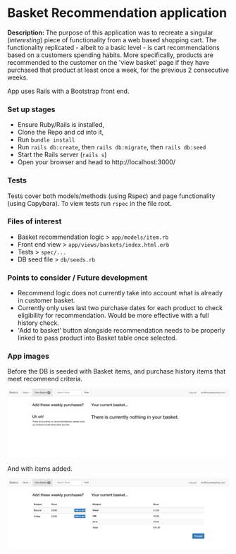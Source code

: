 # Basket Recommendation application

<b>Description: </b>The purpose of this application was to recreate a singular (<em>interesting</em>) piece of functionality from a web based shopping cart. The functionality replicated - albeit to a basic level - is cart recommendations based on a customers spending habits. More specifically, products are recommended to the customer on the 'view basket' page if they have purchased that product at least once a week, for the previous 2 consecutive weeks.

App uses Rails with a Bootstrap front end.

### Set up stages
- Ensure Ruby/Rails is installed,
- Clone the Repo and cd into it,
- Run `bundle install`
- Run `rails db:create`, then `rails db:migrate`, then `rails db:seed`
- Start the Rails server (`rails s`)
- Open your browser and head to http://localhost:3000/

### Tests
Tests cover both models/methods (using Rspec) and page functionality (using Capybara). To view tests run `rspec` in the file root.

### Files of interest
- Basket recommendation logic > `app/models/item.rb`
- Front end view > `app/views/baskets/index.html.erb`
- Tests > `spec/...`
- DB seed file > `db/seeds.rb`

### Points to consider / Future development
- Recommend logic does not currently take into account what is already in customer basket.
- Currently only uses last two purchase dates for each product to check eligibility for recommendation. Would be more effective with a full history check.
- 'Add to basket' button alongside recommendation needs to be properly linked to pass product into Basket table once selected.

### App images
Before the DB is seeded with Basket items, and purchase history items that meet recommend criteria.

![before seed](app/assets/images/before_seed.png)

And with items added.

![before seed](app/assets/images/with_seed.png) 
